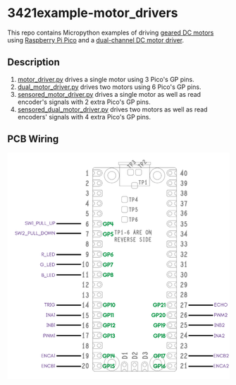 # 3421example-motor_drivers
This repo contains Micropython examples of driving [geared DC motors](https://www.pololu.com/product/4805) using [Raspberry Pi Pico](https://www.raspberrypi.com/documentation/microcontrollers/pico-series.html) and a [dual-channel DC motor driver](https://www.dfrobot.com/product-1861.html).

## Description
1. [motor_driver.py](motor_driver.py) drives a single motor using 3 Pico's GP pins.
2. [dual_motor_driver.py](dual_motor_driver.py) drives two motors using 6 Pico's GP pins.
3. [sensored_motor_driver.py](sensored_motor_driver.py) drives a single motor as well as read encoder's signals with 2 extra Pico's GP pins.
4. [sensored_dual_motor_driver.py](sensored_dual_motor_driver.py) drives two motors as well as read encoders' signals with 4 extra Pico's GP pins.

## PCB Wiring
![wiring](images/pcb_wiring.png)
